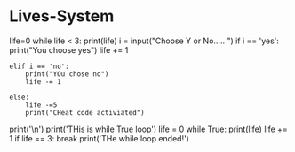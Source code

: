 # Lives-System
life=0
while life < 3:
    print(life)
    i = input("Choose Y or No.....   ")
    if i == 'yes':
        print("You choose yes")
        life += 1
          
    elif i == 'no':
        print("YOu chose no")
        life -= 1
        
    else:
        life -=5
        print("CHeat code activiated")
          
print('\n')
print('THis is while True loop')
life = 0
while True:
    print(life)
    life += 1
    if life == 3:
        break
print('THe while loop ended!')
